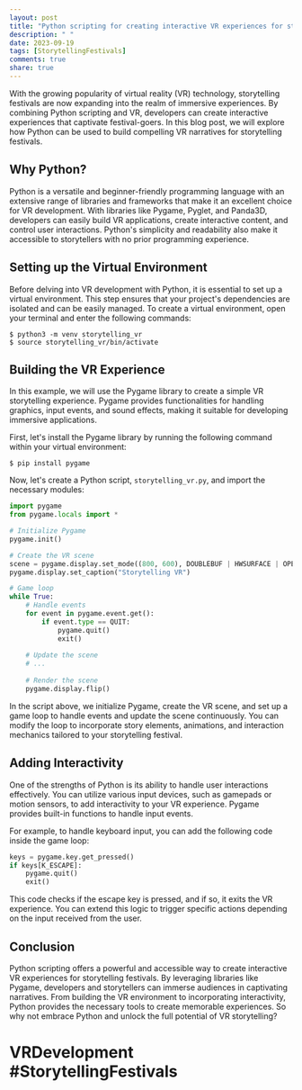 ```yaml
---
layout: post
title: "Python scripting for creating interactive VR experiences for storytelling festivals"
description: " "
date: 2023-09-19
tags: [StorytellingFestivals]
comments: true
share: true
---
```


With the growing popularity of virtual reality (VR) technology, storytelling festivals are now expanding into the realm of immersive experiences. By combining Python scripting and VR, developers can create interactive experiences that captivate festival-goers. In this blog post, we will explore how Python can be used to build compelling VR narratives for storytelling festivals.

## Why Python?

Python is a versatile and beginner-friendly programming language with an extensive range of libraries and frameworks that make it an excellent choice for VR development. With libraries like Pygame, Pyglet, and Panda3D, developers can easily build VR applications, create interactive content, and control user interactions. Python's simplicity and readability also make it accessible to storytellers with no prior programming experience.

## Setting up the Virtual Environment

Before delving into VR development with Python, it is essential to set up a virtual environment. This step ensures that your project's dependencies are isolated and can be easily managed. To create a virtual environment, open your terminal and enter the following commands:

```
$ python3 -m venv storytelling_vr
$ source storytelling_vr/bin/activate
```

## Building the VR Experience

In this example, we will use the Pygame library to create a simple VR storytelling experience. Pygame provides functionalities for handling graphics, input events, and sound effects, making it suitable for developing immersive applications.

First, let's install the Pygame library by running the following command within your virtual environment:

```
$ pip install pygame
```

Now, let's create a Python script, `storytelling_vr.py`, and import the necessary modules:

```python
import pygame
from pygame.locals import *

# Initialize Pygame
pygame.init()

# Create the VR scene
scene = pygame.display.set_mode((800, 600), DOUBLEBUF | HWSURFACE | OPENGL)
pygame.display.set_caption("Storytelling VR")

# Game loop
while True:
    # Handle events
    for event in pygame.event.get():
        if event.type == QUIT:
            pygame.quit()
            exit()
    
    # Update the scene
    # ...
    
    # Render the scene
    pygame.display.flip()
```

In the script above, we initialize Pygame, create the VR scene, and set up a game loop to handle events and update the scene continuously. You can modify the loop to incorporate story elements, animations, and interaction mechanics tailored to your storytelling festival.

## Adding Interactivity

One of the strengths of Python is its ability to handle user interactions effectively. You can utilize various input devices, such as gamepads or motion sensors, to add interactivity to your VR experience. Pygame provides built-in functions to handle input events.

For example, to handle keyboard input, you can add the following code inside the game loop:

```python
keys = pygame.key.get_pressed()
if keys[K_ESCAPE]:
    pygame.quit()
    exit()
```

This code checks if the escape key is pressed, and if so, it exits the VR experience. You can extend this logic to trigger specific actions depending on the input received from the user.

## Conclusion

Python scripting offers a powerful and accessible way to create interactive VR experiences for storytelling festivals. By leveraging libraries like Pygame, developers and storytellers can immerse audiences in captivating narratives. From building the VR environment to incorporating interactivity, Python provides the necessary tools to create memorable experiences. So why not embrace Python and unlock the full potential of VR storytelling?

# VRDevelopment #StorytellingFestivals